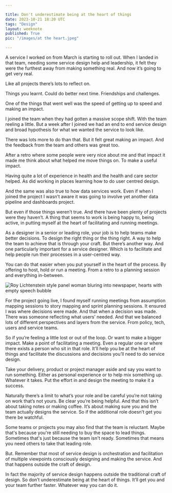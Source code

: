 ```yaml
---

title: Don't underestimate being at the heart of things
date: 2023-10-21 18:20 UTC
tags: "Design"
layout: weeknote
published: True
pic: "/images/at the heart.jpeg"

---
```


A service I worked on from March is starting to roll out. When I landed in that team, needing some service design help and leadership, it felt they were the furthest away from making something real. And now it’s going to get very real.

Like all projects there’s lots to reflect on.

Things you learnt. Could do better next time. Friendships and challenges.

One of the things that went well was the speed of getting up to speed and making an impact.

I joined the team when they had gotten a massive scope shift. With the team reeling a little. But a week after I joined we had an end to end service design and broad hypothesis for what we wanted the service to look like.

There was lots more to do than that. But it felt great making an impact. And the feedback from the team and others was great too.

After a retro where some people were very nice about me and that impact it made me think about what helped me move things on. To make a useful impact.

Having quite a lot of experience in health and the health and care sector helped. As did working in places learning how to do user centred design.

And the same was also true to how data services work. Even if when I joined the project I wasn’t aware it was going to involve yet another data pipeline and dashboards project.

But even if those things weren’t true. And there have been plenty of projects were they haven’t. A thing that seems to work is being happy to, being active, in putting myself at the heart of facilitating and running meetings.

As a designer in a senior or leading role, your job is to help teams make better decisions. To design the right thing or the thing right. A way to help the team to achieve that is through your craft. But there’s another way. And one particularly important for a service designer. Which is to facilitate and help people run their processes in a user-centred way.

You can do that easier when you put yourself in the heart of the process. By offering to host, hold or run a meeting. From a retro to a planning session and everything in-between.

<img src="/images/at the heart.jpeg" alt="Roy Lichtenstein style panel woman bluring into newspaper, hearts with empty speech bubble"/>

For the project going live, I found myself running meetings from assumption mapping sessions to story mapping and sprint planning sessions. It ensured I was where decisions were made. And that when a decision was made. There was someone reflecting what users’ needed. And that we balanced lots of different perspectives and layers from the service. From policy, tech, users and service teams.

So if you’re feeling a little lost or out of the loop. Or want to make a bigger impact. Make a point of facilitating a meeting. Even a regular one or where there exists a person who sit in that role. It’ll help you be at the heart of things and facilitate the discussions and decisions you’ll need to do service design.

Take your delivery, product or project manager aside and say you want to run something. Either as personal experience or to help mix something up. Whatever it takes. Put the effort in and design the meeting to make it a success.

Naturally there’s a limit to what’s your role and be careful you’re not taking on work that’s not yours. Be clear you’re being helpful. And that this isn’t about taking notes or making coffee. It’s about making sure you and the team actually designs the service. So if the additional role doesn’t get you there be watchful.

Some teams or projects you may also find that the team is reluctant. Maybe that's because you're still needing to buy the space to lead things. Sometimes that's just because the team isn't ready. Sometimes that means you need others to take that leading role.

But. Remember that most of service design is orchestration and facilitation of multiple viewpoints consciously designing and making the service. And that happens outside the craft of design.

In fact the majority of service design happens outside the traditional craft of design. So don’t underestimate being at the heart of things. It’ll get you and your team further faster. Whatever way you can do it.